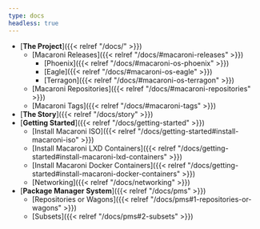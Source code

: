 ```yaml
---
type: docs
headless: true
---
```


- [**The Project**]({{< relref "/docs/" >}})
  - [Macaroni Releases]({{< relref "/docs/#macaroni-releases" >}})
    - [Phoenix]({{< relref "/docs/#macaroni-os-phoenix" >}})
    - [Eagle]({{< relref "/docs/#macaroni-os-eagle" >}})
    - [Terragon]({{< relref "/docs/#macaroni-os-terragon" >}})
  - [Macaroni Repositories]({{< relref "/docs/#macaroni-repositories" >}})
  - [Macaroni Tags]({{< relref "/docs/#macaroni-tags" >}})
- [**The Story**]({{< relref "/docs/story" >}})
- [**Getting Started**]({{< relref "/docs/getting-started" >}})
  - [Install Macaroni ISO]({{< relref "/docs/getting-started#install-macaroni-iso" >}})
  - [Install Macaroni LXD Containers]({{< relref "/docs/getting-started#install-macaroni-lxd-containers" >}})
  - [Install Macaroni Docker Containers]({{< relref "/docs/getting-started#install-macaroni-docker-containers" >}})
  - [Networking]({{< relref "/docs/networking" >}})
- [**Package Manager System**]({{< relref "/docs/pms" >}})
    - [Repositories or Wagons]({{< relref "/docs/pms#1-repositories-or-wagons" >}})
    - [Subsets]({{< relref "/docs/pms#2-subsets" >}})
<br />

<br />
